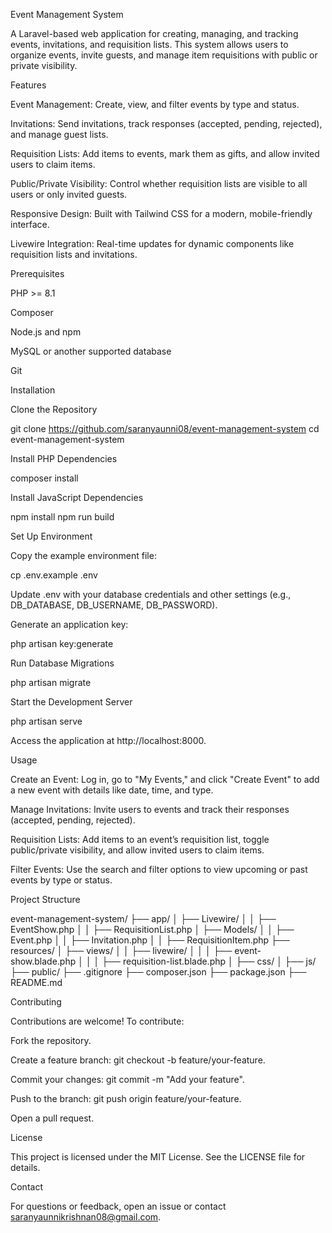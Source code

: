 Event Management System

A Laravel-based web application for creating, managing, and tracking events, invitations, and requisition lists. This system allows users to organize events, invite guests, and manage item requisitions with public or private visibility.

Features





Event Management: Create, view, and filter events by type and status.



Invitations: Send invitations, track responses (accepted, pending, rejected), and manage guest lists.



Requisition Lists: Add items to events, mark them as gifts, and allow invited users to claim items.



Public/Private Visibility: Control whether requisition lists are visible to all users or only invited guests.



Responsive Design: Built with Tailwind CSS for a modern, mobile-friendly interface.



Livewire Integration: Real-time updates for dynamic components like requisition lists and invitations.

Prerequisites





PHP >= 8.1



Composer



Node.js and npm



MySQL or another supported database



Git

Installation





Clone the Repository

git clone https://github.com/saranyaunni08/event-management-system
cd event-management-system



Install PHP Dependencies

composer install



Install JavaScript Dependencies

npm install
npm run build



Set Up Environment





Copy the example environment file:

cp .env.example .env



Update .env with your database credentials and other settings (e.g., DB_DATABASE, DB_USERNAME, DB_PASSWORD).



Generate an application key:

php artisan key:generate



Run Database Migrations

php artisan migrate



Start the Development Server

php artisan serve

Access the application at http://localhost:8000.

Usage





Create an Event: Log in, go to "My Events," and click "Create Event" to add a new event with details like date, time, and type.



Manage Invitations: Invite users to events and track their responses (accepted, pending, rejected).



Requisition Lists: Add items to an event’s requisition list, toggle public/private visibility, and allow invited users to claim items.



Filter Events: Use the search and filter options to view upcoming or past events by type or status.

Project Structure

event-management-system/
├── app/
│   ├── Livewire/
│   │   ├── EventShow.php
│   │   ├── RequisitionList.php
│   ├── Models/
│   │   ├── Event.php
│   │   ├── Invitation.php
│   │   ├── RequisitionItem.php
├── resources/
│   ├── views/
│   │   ├── livewire/
│   │   │   ├── event-show.blade.php
│   │   │   ├── requisition-list.blade.php
│   ├── css/
│   ├── js/
├── public/
├── .gitignore
├── composer.json
├── package.json
├── README.md

Contributing

Contributions are welcome! To contribute:





Fork the repository.



Create a feature branch: git checkout -b feature/your-feature.



Commit your changes: git commit -m "Add your feature".



Push to the branch: git push origin feature/your-feature.



Open a pull request.

License

This project is licensed under the MIT License. See the LICENSE file for details.

Contact

For questions or feedback, open an issue or contact saranyaunnikrishnan08@gmail.com.
